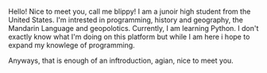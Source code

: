 Hello! Nice to meet you, call me blippy! 
I am a junoir high student from the United States.
I'm intrested in programming, history and geography, the Mandarin Language and geopolotics.
Currently, I am learning Python. I don't exactly know what I'm doing on this platform but while I am here i hope to expand my knowlege of programming. 

Anyways, that is enough of an inftroduction, agian, nice to meet you.
